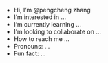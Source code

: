 -  Hi, I’m @pengcheng zhang
-  I’m interested in ...
-  I’m currently learning ...
-  I’m looking to collaborate on ...
-  How to reach me ...
-  Pronouns: ...
-  Fun fact: ...

<!---
HK417A5/HK417A5 is a ✨ special ✨ repository because its `README.md` (this file) appears on your GitHub profile.
You can click the Preview link to take a look at your changes.
--->
